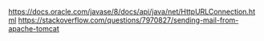 https://docs.oracle.com/javase/8/docs/api/java/net/HttpURLConnection.html
https://stackoverflow.com/questions/7970827/sending-mail-from-apache-tomcat